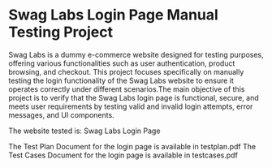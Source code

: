 # Swag Labs Login Page Manual Testing Project

Swag Labs is a dummy e-commerce website designed for testing purposes, offering various functionalities such as user authentication, product browsing, and checkout. This project focuses specifically on manually testing the login functionality of the Swag Labs website to ensure it operates correctly under different scenarios.The main objective of this project is to verify that the Swag Labs login page is functional, secure, and meets user requirements by testing valid and invalid login attempts, error messages, and UI components.


The website tested is: Swag Labs Login Page

The Test Plan Document for the login page is available in testplan.pdf
The Test Cases Document for the login page is available in testcases.pdf


